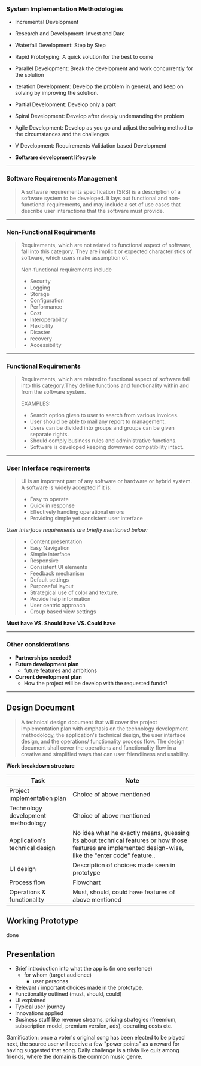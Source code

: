 ### System Implementation Methodologies

- Incremental Development
- Research and Development: Invest and Dare
- Waterfall Development:  Step by Step
- Rapid Prototyping: A quick solution for the best to come
- Parallel Development:  Break the development and work concurrently for the solution
- Iteration Development: Develop the problem in general, and keep on solving by improving the solution. 
- Partial Development: Develop only a part
- Spiral Development: Develop after deeply undemanding the problem
- Agile Development:   Develop as you go and adjust the solving method to the circumstances and the challenges
- V Development: Requirements Validation based Development 
 
- **Software development lifecycle**

-------------

### Software Requirements Management

> A software requirements specification (SRS) is a description of a software
> system to be developed. It lays out functional and non-functional
> requirements, and may include a set of use cases that describe user
> interactions that the software must provide.

-------------

### Non-Functional Requirements

> Requirements, which are not related to functional aspect of software, fall
> into this category. They are implicit or expected characteristics of software,
> which users make assumption of.
>
> Non-functional requirements include
>
> - Security
> - Logging
> - Storage
> - Configuration
> - Performance
> - Cost
> - Interoperability
> - Flexibility
> - Disaster
> - recovery
> - Accessibility

-------------

### Functional Requirements

> Requirements, which are related to functional aspect of software fall into
> this category.They define functions and functionality within and from the
> software system.  
>
> EXAMPLES:
>
> - Search option given to user to search from various invoices.
> - User should be able to mail any report to management.
> - Users can be divided into groups and groups can be given separate rights.
> - Should comply business rules and administrative functions.
> - Software is developed keeping downward compatibility intact.

-------------

### User Interface requirements

> UI is an important part of any software or hardware or hybrid system. A
> software is widely accepted if it is:
>
> - Easy to operate
> - Quick in response
> - Effectively handling operational errors
> - Providing simple yet consistent user interface 
 
*User interface requirements are briefly mentioned below:*

> - Content presentation
> - Easy Navigation
> - Simple interface
> - Responsive
> - Consistent UI elements
> - Feedback mechanism
> - Default settings
> - Purposeful layout
> - Strategical use of color and texture.
> - Provide help information
> - User centric approach
> - Group based view settings

**Must have VS. Should have VS. Could have**

------------------

### Other considerations

- **Partnerships needed?**
- **Future development plan**
    - future features and ambitions
- **Current development plan**
    - How the project will be develop with the requested funds? 

------------------

## Design Document

> A technical design document that will cover the project implementation plan
> with emphasis on the technology development methodology, the application's
> technical design, the user interface design, and the operations/ functionality
> process flow. The design document shall cover the operations and functionality
> flow in a creative and simplified ways that can user friendliness and
> usability.

**Work breakdown structure**

Task                               | Note
-----------------------------------|--------------------------
Project implementation plan        | Choice of above mentioned
Technology development methodology | Choice of above mentioned
Application's technical design     | No idea what he exactly means, guessing its about technical features or how those features are implemented design-wise, like the "enter code" feature..
UI design                          | Description of choices made seen in prototype
Process flow                       | Flowchart
Operations & functionality         | Must, should, could have features of above mentioned

## Working Prototype

done

## Presentation

- Brief introduction into what the app is (in one sentence)
    - for whom (target audience)
        - user personas
- Relevant / important choices made in the prototype.
- Functionality outlined (must, should, could)
- UI explained
- Typical user journey
- Innovations applied
- Business stuff like revenue streams, pricing strategies (freemium,
  subscription model, premium version, ads), operating costs etc.


  
Gamification: once a voter's original song has been elected to be played next,
the source user will receive a few "power points" as a reward for having
suggested that song.
Daily challenge is a trivia like quiz among friends, where the domain is the
common music genre.



